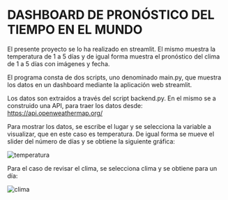 # DASHBOARD DE PRONÓSTICO DEL TIEMPO EN EL MUNDO

El presente proyecto se lo ha realizado en streamlit. El mismo muestra la temperatura de 1 a 5 días y de igual forma muestra el pronóstico del clima de 1 a 5 días con imágenes y fecha.

El programa consta de dos scripts, uno denominado main.py, que muestra los datos en un dashboard mediante la aplicación web streamlit.

Los datos son extraidos a través del script backend.py. En el mismo se a construido una API, para traer los datos desde: https://api.openweathermap.org/

Para mostrar los datos, se escribe el lugar y se selecciona la variable a visualizar, que en este caso es temperatura. De igual forma se mueve el slider del número de días y se obtiene la siguiente gráfica:

![temperatura](https://github.com/krist2357/app7/assets/75154211/5dc8b93d-8735-4cab-967e-6024a841df07)

Para el caso de revisar el clima, se selecciona clima y se obtiene para un día:

![clima](https://github.com/krist2357/app7/assets/75154211/724d938c-474c-49df-a389-561a87db1866)

